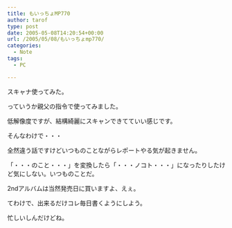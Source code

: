 ```yaml
---
title: もいっちょMP770
author: tarof
type: post
date: 2005-05-08T14:20:54+00:00
url: /2005/05/08/もいっちょmp770/
categories:
  - Note
tags:
  - PC

---
```

スキャナ使ってみた。

っていうか親父の指令で使ってみました。
  
低解像度ですが、結構綺麗にスキャンできてていい感じです。

そんなわけで・・・
  
全然違う話ですけどいつものことながらレポートやる気が起きません。
  
「・・・のこと・・・」を変換したら「・・・ノコト・・・」になったりしたけど気にしない。いつものことだ。
  
2ndアルバムは当然発売日に買いますよ、えぇ。

てわけで、出来るだけコレ毎日書くようにしよう。
  
忙しいしんだけどね。